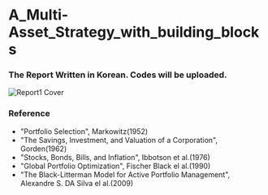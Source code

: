 # A_Multi-Asset_Strategy_with_building_blocks

### The Report Written in Korean. Codes will be uploaded.
![Report1 Cover](https://github.com/research-go/A_Multi-Asset_Strategy_with_building_blocks/assets/139042161/168ee702-4f87-4cee-aec8-1f875e48eb12)
### Reference
- "Portfolio Selection", Markowitz(1952)
- "The Savings, Investment, and Valuation of a Corporation", Gorden(1962)
- "Stocks, Bonds, Bills, and Inflation", Ibbotson et al.(1976)
- "Global Portfolio Optimization", Fischer Black el al.(1990)
- "The Black-Litterman Model for Active Portfolio Management", Alexandre S. DA Silva el al.(2009) 
